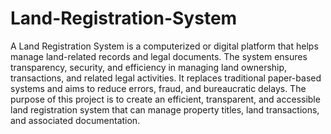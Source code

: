 # Land-Registration-System
A Land Registration System is a computerized or digital platform that helps manage land-related records and legal documents. The system ensures transparency, security, and efficiency in managing land ownership, transactions, and related legal activities. It replaces traditional paper-based systems and aims to reduce errors, fraud, and bureaucratic delays.
The purpose of this project is to create an efficient, transparent, and accessible land registration system that can manage property titles, land transactions, and associated documentation.
